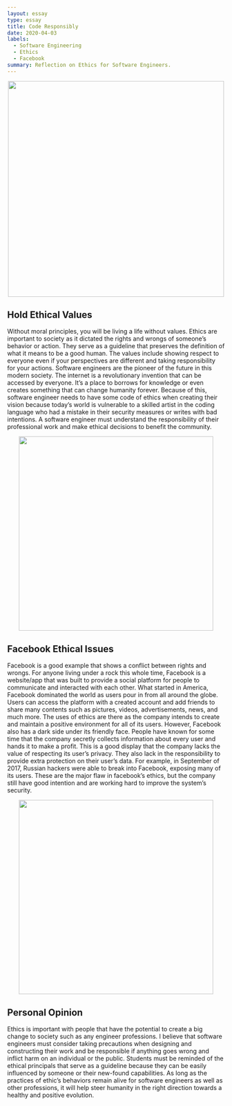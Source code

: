 ```yaml
---
layout: essay
type: essay
title: Code Responsibly 
date: 2020-04-03
labels:
  - Software Engineering
  - Ethics
  - Facebook
summary: Reflection on Ethics for Software Engineers.
---
```


<p align='center'>  
<img src="https://Nelson-Liang.github.io/images/Computer Judgement.jpg" width='500'/>
</p>

## Hold Ethical Values 
Without moral principles, you will be living a life without values. Ethics are important to society as it dictated the rights and wrongs of someone’s behavior or action. They serve as a guideline that preserves the definition of what it means to be a good human. The values include showing respect to everyone even if your perspectives are different and taking responsibility for your actions. Software engineers are the pioneer of the future in this modern society. The internet is a revolutionary invention that can be accessed by everyone. It’s a place to borrows for knowledge or even creates something that can change humanity forever. Because of this, software engineer needs to have some code of ethics when creating their vision because today’s world is vulnerable to a skilled artist in the coding language who had a mistake in their security measures or writes with bad intentions. A software engineer must understand the responsibility of their professional work and make ethical decisions to benefit the community.    

<p align='center'>  
<img src="https://www.thechurchillobserver.com/wp-content/uploads/2019/04/Chung_Facebook-Privacy.jpg" width='450'/>
</p>

## Facebook Ethical Issues 
Facebook is a good example that shows a conflict between rights and wrongs. For anyone living under a rock this whole time, Facebook is a website/app that was built to provide a social platform for people to communicate and interacted with each other. What started in America, Facebook dominated the world as users pour in from all around the globe. Users can access the platform with a created account and add friends to share many contents such as pictures, videos, advertisements, news, and much more. The uses of ethics are there as the company intends to create and maintain a positive environment for all of its users. However, Facebook also has a dark side under its friendly face. People have known for some time that the company secretly collects information about every user and hands it to make a profit. This is a good display that the company lacks the value of respecting its user’s privacy. They also lack in the responsibility to provide extra protection on their user’s data. For example, in September of 2017, Russian hackers were able to break into Facebook, exposing many of its users. These are the major flaw in facebook’s ethics, but the company still have good intention and are working hard to improve the system’s security.

<p align='center'>  
<img src="https://newsprintnow.net/wp-content/uploads/2018/04/CD78A147-77A9-43B3-91BC-28BDE406364F.png" width='450'/>
</p>

## Personal Opinion
Ethics is important with people that have the potential to create a big change to society such as any engineer professions. I believe that software engineers must consider taking precautions when designing and constructing their work and be responsible if anything goes wrong and inflict harm on an individual or the public. Students must be reminded of the ethical principals that serve as a guideline because they can be easily influenced by someone or their new-found capabilities. As long as the practices of ethic’s behaviors remain alive for software engineers as well as other professions, it will help steer humanity in the right direction towards a healthy and positive evolution.  


